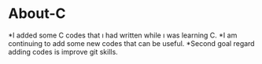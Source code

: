# About-C
*I added some C codes that ı had written while ı was learning C. 
*I am continuing to add some new codes that can be useful. 
*Second goal regard adding codes is improve git skills.
